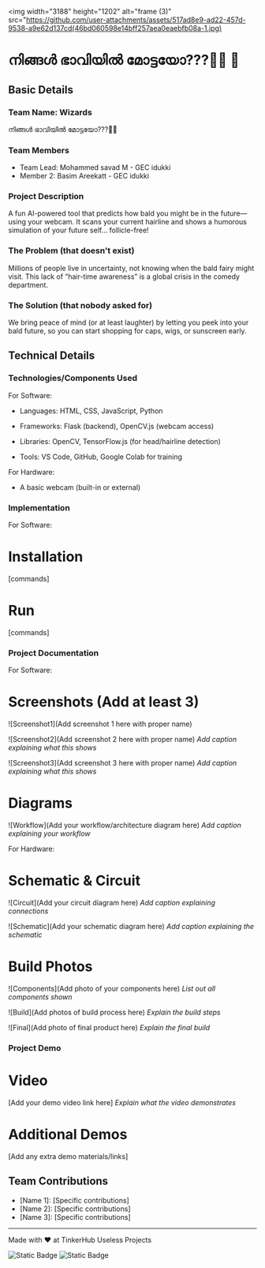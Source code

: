 <img width="3188" height="1202" alt="frame (3)" src="https://github.com/user-attachments/assets/517ad8e9-ad22-457d-9538-a9e62d137cd(46bd060598e14bff257aea0eaebfb08a-1.jpg)
# നിങ്ങൾ ഭാവിയിൽ മോട്ടയോ???🧑‍🦲 🎯


## Basic Details
### Team Name: Wizards

നിങ്ങൾ ഭാവിയിൽ മോട്ടയോ???🧑‍🦲
### Team Members
- Team Lead: Mohammed savad M - GEC idukki
- Member 2: Basim Areekatt - GEC idukki 


### Project Description
A fun AI-powered tool that predicts how bald you might be in the future—using your webcam. It scans your current hairline and shows a humorous simulation of your future self… follicle-free!
### The Problem (that doesn't exist)
Millions of people live in uncertainty, not knowing when the bald fairy might visit. This lack of “hair-time awareness” is a global crisis in the comedy department.

### The Solution (that nobody asked for)
We bring peace of mind (or at least laughter) by letting you peek into your bald future, so you can start shopping for caps, wigs, or sunscreen early.


## Technical Details
### Technologies/Components Used
For Software:
- Languages: HTML, CSS, JavaScript, Python
- Frameworks: Flask (backend), OpenCV.js (webcam access)
- Libraries: OpenCV,   TensorFlow.js (for head/hairline detection)

- Tools: VS Code, GitHub, Google Colab for training

For Hardware:
- A basic webcam (built-in or external)

### Implementation
For Software:
# Installation
[commands]

# Run
[commands]

### Project Documentation
For Software:

# Screenshots (Add at least 3)
![Screenshot1](Add screenshot 1 here with proper name)


![Screenshot2](Add screenshot 2 here with proper name)
*Add caption explaining what this shows*

![Screenshot3](Add screenshot 3 here with proper name)
*Add caption explaining what this shows*

# Diagrams
![Workflow](Add your workflow/architecture diagram here)
*Add caption explaining your workflow*

For Hardware:

# Schematic & Circuit
![Circuit](Add your circuit diagram here)
*Add caption explaining connections*

![Schematic](Add your schematic diagram here)
*Add caption explaining the schematic*

# Build Photos
![Components](Add photo of your components here)
*List out all components shown*

![Build](Add photos of build process here)
*Explain the build steps*

![Final](Add photo of final product here)
*Explain the final build*

### Project Demo
# Video
[Add your demo video link here]
*Explain what the video demonstrates*

# Additional Demos
[Add any extra demo materials/links]

## Team Contributions
- [Name 1]: [Specific contributions]
- [Name 2]: [Specific contributions]
- [Name 3]: [Specific contributions]

---
Made with ❤️ at TinkerHub Useless Projects 

![Static Badge](https://img.shields.io/badge/TinkerHub-24?color=%23000000&link=https%3A%2F%2Fwww.tinkerhub.org%2F)
![Static Badge](https://img.shields.io/badge/UselessProjects--25-25?link=https%3A%2F%2Fwww.tinkerhub.org%2Fevents%2FQ2Q1TQKX6Q%2FUseless%2520Projects)



